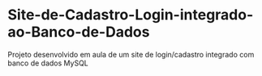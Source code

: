 # Site-de-Cadastro-Login-integrado-ao-Banco-de-Dados
Projeto desenvolvido em aula de um site de login/cadastro integrado com banco de dados MySQL
